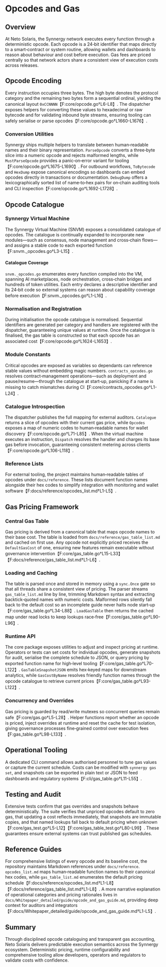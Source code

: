 # Opcodes and Gas

## Overview
At Neto Solaris, the Synnergy network executes every function through a deterministic opcode. Each opcode is a 24‑bit identifier that maps directly to a smart‑contract or system routine, allowing wallets and dashboards to reason about behaviour and cost before execution. Gas fees are priced centrally so that network actors share a consistent view of execution costs across releases.

## Opcode Encoding
Every instruction occupies three bytes. The high byte denotes the protocol category and the remaining two bytes form a sequential ordinal, yielding the canonical layout `0xCCNNNN`【F:core/opcode.go†L6-L8】. The dispatcher exposes helpers for converting these values to hexadecimal or raw bytecode and for validating inbound byte streams, ensuring tooling can safely serialise or parse opcodes【F:core/opcode.go†L1660-L1676】.

### Conversion Utilities
Synnergy ships multiple helpers to translate between human‑readable names and their binary representation. `ParseOpcode` converts a three‑byte slice into a numeric opcode and rejects malformed lengths, while `MustParseOpcode` provides a panic‑on‑error variant for tooling【F:core/opcode.go†L1675-L1690】. For outbound workflows, `ToBytecode` and `HexDump` expose canonical encodings so dashboards can embed opcodes directly in transactions or documentation. `DebugDump` offers a lexicographically sorted list of name‑to‑hex pairs for on‑chain auditing tools and CLI inspection【F:core/opcode.go†L1692-L1728】.

## Opcode Catalogue
### Synnergy Virtual Machine
The Synnergy Virtual Machine (SNVM) exposes a consolidated catalogue of opcodes. The catalogue is continually expanded to incorporate new modules—such as consensus, node management and cross‑chain flows—and assigns a stable code to each exported function【F:snvm._opcodes.go†L3-L15】.

#### Catalogue Coverage
`snvm._opcodes.go` enumerates every function compiled into the VM, spanning AI marketplaces, node orchestration, cross‑chain bridges and hundreds of token utilities. Each entry declares a descriptive identifier and its 24‑bit code so external systems can reason about capability coverage before execution【F:snvm._opcodes.go†L1-L16】.

### Normalisation and Registration
During initialisation the opcode catalogue is normalised. Sequential identifiers are generated per category and handlers are registered with the dispatcher, guaranteeing unique values at runtime. Once the catalogue is finalised, the gas table is constructed so that each opcode has an associated cost【F:core/opcode.go†L1624-L1653】.

### Module Constants
Critical opcodes are exposed as variables so dependants can reference stable values without embedding magic numbers. `contracts_opcodes.go` resolves contract‑management operations—such as deployment and pause/resume—through the catalogue at start‑up, panicking if a name is missing to catch mismatches during CI【F:core/contracts_opcodes.go†L1-L24】.

### Catalogue Introspection
The dispatcher publishes the full mapping for external auditors. `Catalogue` returns a slice of opcodes with their current gas price, while `Opcodes` exposes a map of numeric codes to human‑readable names for wallet discovery【F:core/opcode.go†L71-L85】. When the virtual machine executes an instruction, `Dispatch` resolves the handler and charges its base gas before invocation, guaranteeing consistent metering across clients【F:core/opcode.go†L106-L118】.

### Reference Lists
For external tooling, the project maintains human‑readable tables of opcodes under `docs/reference`. These lists document function names alongside their hex codes to simplify integration with monitoring and wallet software【F:docs/reference/opcodes_list.md†L1-L5】.

## Gas Pricing Framework
### Central Gas Table
Gas pricing is derived from a canonical table that maps opcode names to their base cost. The table is loaded from `docs/reference/gas_table_list.md` and cached on first use. Any opcode not explicitly priced receives the `DefaultGasCost` of one, ensuring new features remain executable without governance intervention【F:core/gas_table.go†L15-L33】【F:docs/reference/gas_table_list.md†L1-L6】.

### Loading and Caching
The table is parsed once and stored in memory using a `sync.Once` gate so that all threads share a consistent view of pricing. The parser streams `gas_table_list.md` line by line, trimming Markdown syntax and extracting backtick‑quoted names with numeric costs. Malformed rows silently fall back to the default cost so an incomplete guide never halts node start‑up【F:core/gas_table.go†L34-L88】. `LoadGasTable` then returns the cached map under read locks to keep lookups race‑free【F:core/gas_table.go†L90-L96】.

### Runtime API
The core package exposes utilities to adjust and inspect pricing at runtime. Operators or tests can set costs for individual opcodes, generate snapshots for audit, serialise the complete schedule to JSON, or query pricing by exported function name for high‑level tooling【F:core/gas_table.go†L70-L122】. `GasTableSnapshotJSON` emits hex‑keyed maps for downstream analytics, while `GasCostByName` resolves friendly function names through the opcode catalogue to retrieve current prices【F:core/gas_table.go†L93-L122】.

### Concurrency and Overrides
Gas pricing is guarded by read/write mutexes so concurrent queries remain safe【F:core/gas.go†L5-L28】. Helper functions report whether an opcode is priced, inject overrides at runtime and reset the cache for test isolation, giving governance processes fine‑grained control over execution fees【F:gas_table.go†L98-L133】.

## Operational Tooling
A dedicated CLI command allows authorised personnel to tune gas values or capture the current schedule. Costs can be modified with `synnergy gas set`, and snapshots can be exported in plain text or JSON to feed dashboards and regulatory systems【F:cli/gas_table.go†L11-L55】.

## Testing and Audit
Extensive tests confirm that gas overrides and snapshots behave deterministically. The suite verifies that unpriced opcodes default to zero gas, that updating a cost reflects immediately, that snapshots are immutable copies, and that named lookups fall back to default pricing when unknown【F:core/gas_test.go†L5-L12】【F:core/gas_table_test.go†L80-L99】. These guarantees ensure external systems can trust published gas schedules.

## Reference Guides
For comprehensive listings of every opcode and its baseline cost, the repository maintains Markdown references under `docs/reference`. `opcodes_list.md` maps human‑readable function names to their canonical hex codes, while `gas_table_list.md` enumerates the default pricing schedule【F:docs/reference/opcodes_list.md†L1-L8】【F:docs/reference/gas_table_list.md†L1-L8】. A more narrative explanation of operational categories and pricing rationales lives in `docs/Whitepaper_detailed/guide/opcode_and_gas_guide.md`, providing deep context for auditors and integrators【F:docs/Whitepaper_detailed/guide/opcode_and_gas_guide.md†L1-L5】.

## Summary
Through disciplined opcode cataloguing and transparent gas accounting, Neto Solaris delivers predictable execution semantics across the Synnergy ecosystem. Deterministic pricing, runtime configurability and comprehensive tooling allow developers, operators and regulators to validate costs with confidence.
